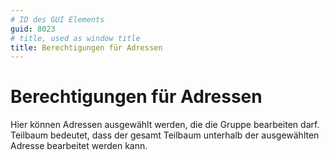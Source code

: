 ```yaml
---
# ID des GUI Elements
guid: 8023
# title, used as window title
title: Berechtigungen für Adressen
---
```


# Berechtigungen für Adressen

Hier können Adressen ausgewählt werden, die die Gruppe bearbeiten darf. Teilbaum bedeutet, dass der gesamt Teilbaum unterhalb der ausgewählten Adresse bearbeitet werden kann.

